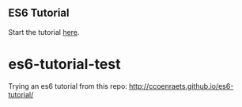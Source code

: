 ## ES6 Tutorial

Start the tutorial [here](http://ccoenraets.github.io/es6-tutorial).
# es6-tutorial-test
Trying an es6 tutorial from this repo: http://ccoenraets.github.io/es6-tutorial/

